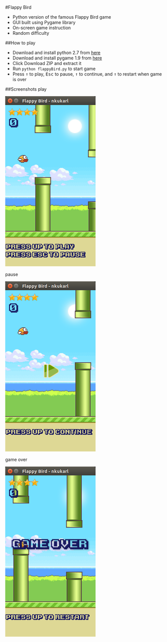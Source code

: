 #Flappy Bird
- Python version of the famous Flappy Bird game
- GUI built using Pygame library
- On-screen game instruction
- Random difficulty

##How to play
- Download and install python 2.7 from [here](https://www.python.org/download/releases/2.7/)
- Download and install pygame 1.9 from [here](http://www.pygame.org/download.shtml)
- Click Download ZIP and extract it
- Run `python flappyBird.py` to start game
- Press <kbd>&uarr;</kbd> to play, <kbd>Esc</kbd> to pause, <kbd>&uarr;</kbd> to continue, and <kbd>&uarr;</kbd> to restart when game is over

##Screenshots
play

![play](play.png)

pause

![pause](pause.png)

game over

![game over](gameOver.png)